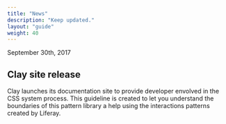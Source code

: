 ```yaml
---
title: "News"
description: "Keep updated."
layout: "guide"
weight: 40
---
```


<time>September 30th, 2017</time>

## Clay site release

Clay launches its documentation site to provide developer envolved in the CSS system process. This guideline is created to let you understand the boundaries of this pattern library a help using the interactions patterns created by Liferay.